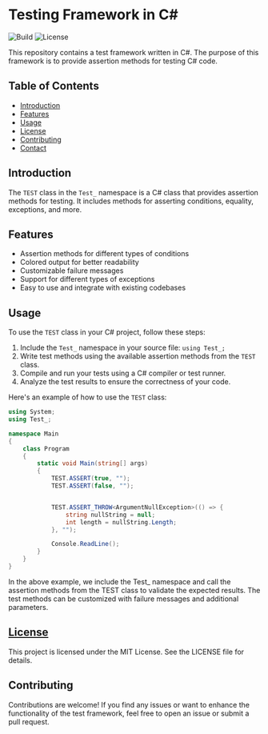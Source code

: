 # Testing Framework in C#

![Build](https://img.shields.io/badge/build-passing-brightgreen)
![License](https://img.shields.io/badge/license-MIT-blue)

This repository contains a test framework written in C#. The purpose of this framework is to provide assertion methods for testing C# code.

## Table of Contents

- [Introduction](#introduction)
- [Features](#features)
- [Usage](#usage)
- [License](#license)
- [Contributing](#contributing)
- [Contact](#contact)

## Introduction

The `TEST` class in the `Test_` namespace is a C# class that provides assertion methods for testing. It includes methods for asserting conditions, equality, exceptions, and more.

## Features

- Assertion methods for different types of conditions
- Colored output for better readability
- Customizable failure messages
- Support for different types of exceptions
- Easy to use and integrate with existing codebases

## Usage

To use the `TEST` class in your C# project, follow these steps:

1. Include the `Test_` namespace in your source file: `using Test_;`
2. Write test methods using the available assertion methods from the `TEST` class.
3. Compile and run your tests using a C# compiler or test runner.
4. Analyze the test results to ensure the correctness of your code.

Here's an example of how to use the `TEST` class:

```csharp
using System;
using Test_;

namespace Main
{
    class Program
    {
        static void Main(string[] args)
        {
            TEST.ASSERT(true, "");
            TEST.ASSERT(false, "");


            TEST.ASSERT_THROW<ArgumentNullException>(() => {
                string nullString = null;
                int length = nullString.Length;
            }, "");

            Console.ReadLine();
        }
    }
}
```

In the above example, we include the Test_ namespace and call the assertion methods from the TEST class to validate the expected results. The test methods can be customized with failure messages and additional parameters.

## [License]([https://img.shields.io/badge/license-MIT-blue](https://opensource.org/license/mit/))

This project is licensed under the MIT License. See the LICENSE file for details.

## Contributing

Contributions are welcome! If you find any issues or want to enhance the functionality of the test framework, feel free to open an issue or submit a pull request.
